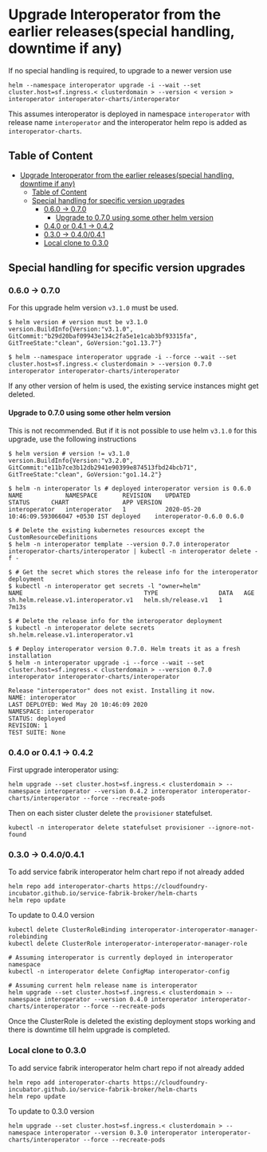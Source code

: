 # Upgrade Interoperator from the earlier releases(special handling, downtime if any)

If no special handling is required, to upgrade to a newer version use
```shell
helm --namespace interoperator upgrade -i --wait --set cluster.host=sf.ingress.< clusterdomain > --version < version > interoperator interoperator-charts/interoperator
```
This assumes interoperator is deployed in namespace `interoperator` with release name `interoperator` and the interoperator helm repo is added as `interoperator-charts`.

## Table of Content
- [Upgrade Interoperator from the earlier releases(special handling, downtime if any)](#upgrade-interoperator-from-the-earlier-releasesspecial-handling-downtime-if-any)
  - [Table of Content](#table-of-content)
  - [Special handling for specific version upgrades](#special-handling-for-specific-version-upgrades)
    - [0.6.0 -> 0.7.0](#060---070)
      - [Upgrade to 0.7.0 using some other helm version](#upgrade-to-070-using-some-other-helm-version)
    - [0.4.0 or 0.4.1 -> 0.4.2](#040-or-041---042)
    - [0.3.0 -> 0.4.0/0.4.1](#030---040041)
    - [Local clone to 0.3.0](#local-clone-to-030)

## Special handling for specific version upgrades

### 0.6.0 -> 0.7.0
For this upgrade helm version `v3.1.0` must be used. 
```shell
$ helm version # version must be v3.1.0
version.BuildInfo{Version:"v3.1.0", GitCommit:"b29d20baf09943e134c2fa5e1e1cab3bf93315fa", GitTreeState:"clean", GoVersion:"go1.13.7"}

$ helm --namespace interoperator upgrade -i --force --wait --set cluster.host=sf.ingress.< clusterdomain > --version 0.7.0 interoperator interoperator-charts/interoperator
```

If any other version of helm is used, the existing service instances might get deleted.

#### Upgrade to 0.7.0 using some other helm version
This is not recommended. But if it is not possible to use helm `v3.1.0` for this upgrade, use the following instructions
```shell
$ helm version # version != v3.1.0
version.BuildInfo{Version:"v3.2.0", GitCommit:"e11b7ce3b12db2941e90399e874513fbd24bcb71", GitTreeState:"clean", GoVersion:"go1.14.2"}

$ helm -n interoperator ls # deployed interoperator version is 0.6.0
NAME         	NAMESPACE    	REVISION	UPDATED                                	STATUS  	CHART              	APP VERSION
interoperator	interoperator	1       	2020-05-20 10:46:09.593066047 +0530 IST	deployed	interoperator-0.6.0	0.6.0

$ # Delete the existing kubernetes resources except the CustomResourceDefinitions
$ helm -n interoperator template --version 0.7.0 interoperator interoperator-charts/interoperator | kubectl -n interoperator delete -f -

$ # Get the secret which stores the release info for the interoperator deployment
$ kubectl -n interoperator get secrets -l "owner=helm"
NAME                                  TYPE                 DATA   AGE
sh.helm.release.v1.interoperator.v1   helm.sh/release.v1   1      7m13s

$ # Delete the release info for the interoperator deployment
$ kubectl -n interoperator delete secrets sh.helm.release.v1.interoperator.v1

$ # Deploy interoperator version 0.7.0. Helm treats it as a fresh installation
$ helm -n interoperator upgrade -i --force --wait --set cluster.host=sf.ingress.< clusterdomain > --version 0.7.0 interoperator interoperator-charts/interoperator

Release "interoperator" does not exist. Installing it now.
NAME: interoperator
LAST DEPLOYED: Wed May 20 10:46:09 2020
NAMESPACE: interoperator
STATUS: deployed
REVISION: 1
TEST SUITE: None
```

### 0.4.0 or 0.4.1 -> 0.4.2
First upgrade interoperator using:
```shell
helm upgrade --set cluster.host=sf.ingress.< clusterdomain > --namespace interoperator --version 0.4.2 interoperator interoperator-charts/interoperator --force --recreate-pods
```

Then on each sister cluster delete the `provisioner` statefulset.
```shell
kubectl -n interoperator delete statefulset provisioner --ignore-not-found
```

### 0.3.0 -> 0.4.0/0.4.1

To add service fabrik interoperator helm chart repo if not already added
```shell
helm repo add interoperator-charts https://cloudfoundry-incubator.github.io/service-fabrik-broker/helm-charts
helm repo update
```

To update to 0.4.0 version
```shell
kubectl delete ClusterRoleBinding interoperator-interoperator-manager-rolebinding
kubectl delete ClusterRole interoperator-interoperator-manager-role

# Assuming interoperator is currently deployed in interoperator namespace
kubectl -n interoperator delete ConfigMap interoperator-config

# Assuming current helm release name is interoperator 
helm upgrade --set cluster.host=sf.ingress.< clusterdomain > --namespace interoperator --version 0.4.0 interoperator interoperator-charts/interoperator --force --recreate-pods
```
Once the ClusterRole is deleted the existing deployment stops working and there is downtime till helm upgrade is completed.

### Local clone to 0.3.0

To add service fabrik interoperator helm chart repo if not already added
```shell
helm repo add interoperator-charts https://cloudfoundry-incubator.github.io/service-fabrik-broker/helm-charts
helm repo update
```

To update to 0.3.0 version
```shell
helm upgrade --set cluster.host=sf.ingress.< clusterdomain > --namespace interoperator --version 0.3.0 interoperator interoperator-charts/interoperator --force --recreate-pods
```
